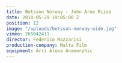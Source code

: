 ```yaml
---
title: Betsson Norway - John Arne Riise
date: 2018-05-29 19:05:00 Z
position: 12
image: "/uploads/betsson-norway-wide.jpg"
vimeo: 265042411
director: Federico Mazzarisi
production-company: Malta Film
equipment: Arri Alexa Anamorphic
---
```


